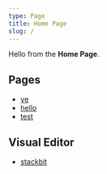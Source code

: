 ```yaml
---
type: Page
title: Home Page
slug: /
---
```


Hello from the **Home Page**.

## Pages

- [ve](/pages/ve/)
- [hello](/pages/hello/)
- [test](/pages/test/)

## Visual Editor

- [stackbit](http://localhost:8888/_stackbit)
